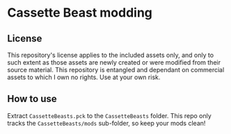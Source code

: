 # Cassette Beast modding

## License

This repository's license applies to the included assets only, and only to such extent as those assets are newly created or were modified from their source material. This repository is entangled and dependant on commercial assets to which I own no rights. Use at your own risk.

## How to use

Extract `CassetteBeasts.pck` to the `CassetteBeasts` folder. This repo only tracks the `CassetteBeasts/mods` sub-folder, so keep your mods clean!

